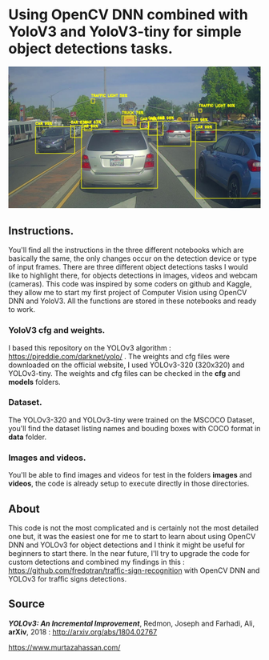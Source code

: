 # Using OpenCV DNN combined with YoloV3 and YoloV3-tiny for simple object detections tasks.

![plot](results/imgs/detect_img3.jpg)

## Instructions.

You'll find all the instructions in the three different notebooks which are basically the same, the only changes occur on the detection device or type of input frames. There are three different object detections tasks I would like to highlight there, for objects detections in images, videos and webcam (cameras). This code was inspired by some coders on github and Kaggle, they allow me to start my first project of Computer Vision using OpenCV DNN and YoloV3. All the functions are stored in these notebooks and ready to work.

### YoloV3 cfg and weights.

I based this repository on the YOLOv3 algorithm : https://pjreddie.com/darknet/yolo/ . The weights and cfg files were downloaded on the official website, I used YOLOv3-320 (320x320) and YOLOv3-tiny. The weights and cfg files can be checked in the **cfg** and **models** folders.

### Dataset.

The YOLOv3-320 and YOLOv3-tiny were trained on the MSCOCO Dataset, you'll find the dataset listing names and bouding boxes with COCO format in **data** folder.

### Images and videos.

You'll be able to find images and videos for test in the folders **images** and **videos**, the code is already setup to execute directly in those directories.

## About

This code is not the most complicated and is certainly not the most detailed one but, it was the easiest one for me to start to learn about using OpenCV DNN and YOLOv3 for object detections and I think it might be useful for beginners to start there.
In the near future, I'll try to upgrade the code for custom detections and combined my findings in this : https://github.com/fredotran/traffic-sign-recognition with OpenCV DNN and YOLOv3 for traffic signs detections.

## Source 

***YOLOv3: An Incremental Improvement***, Redmon, Joseph and Farhadi, Ali, **arXiv**, 2018 : http://arxiv.org/abs/1804.02767


https://www.murtazahassan.com/
